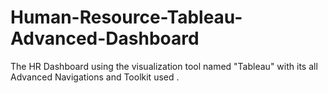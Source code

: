 # Human-Resource-Tableau-Advanced-Dashboard
The HR Dashboard using the visualization tool named "Tableau" with its all Advanced Navigations and Toolkit used .
